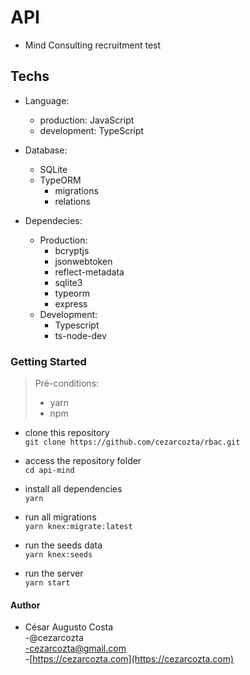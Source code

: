 # API  

- Mind Consulting recruitment test  

## Techs  

- Language:  
  - production: JavaScript  
  - development: TypeScript  

- Database:  
  - SQLite  
  - TypeORM
    - migrations  
    - relations  

- Dependecies:  
  - Production:  
    - bcryptjs  
    - jsonwebtoken  
    - reflect-metadata  
    - sqlite3  
    - typeorm  
    - express  
  - Development:  
    - Typescript  
    - ts-node-dev  

### Getting Started  

>Pré-conditions:  
>
> - yarn  
> - npm  

- clone this repository  
`git clone https://github.com/cezarcozta/rbac.git`  

- access the repository folder  
`cd api-mind`  

- install all dependencies  
`yarn`  

- run all migrations  
`yarn knex:migrate:latest`  

- run the seeds data  
`yarn knex:seeds`  

- run the server  
`yarn start`  

#### Author  

- César Augusto Costa  
  -@cezarcozta  
  -cezarcozta@gmail.com  
  -[https://cezarcozta.com](https://cezarcozta.com)  
  